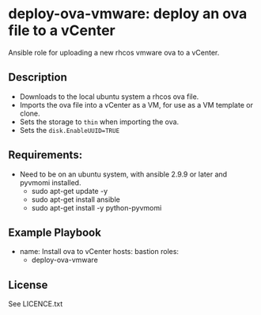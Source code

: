 deploy-ova-vmware: deploy an ova file to a vCenter
=========

Ansible role for uploading a new rhcos vmware ova to a vCenter.

Description
-----------

 - Downloads to the local ubuntu system a rhcos ova file.
 - Imports the ova file into a vCenter as a VM, for use as a VM template or clone.
 - Sets the storage to `thin` when importing the ova.
 - Sets the `disk.EnableUUID=TRUE`

Requirements:
------------

 - Need to be on an ubuntu system, with ansible 2.9.9 or later and pyvmomi installed.
   - sudo apt-get update -y
   - sudo apt-get install ansible
   - sudo apt-get install -y python-pyvmomi

Example Playbook
----------------

   - name: Install ova to vCenter
     hosts: bastion
     roles:
     - deploy-ova-vmware

License
-------

See LICENCE.txt
